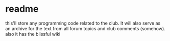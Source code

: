 readme
===================

this'll store any programming code related to the club. It will also serve as an archive for the text from all forum topics and club comments (somehow). also it has the blissful wiki
